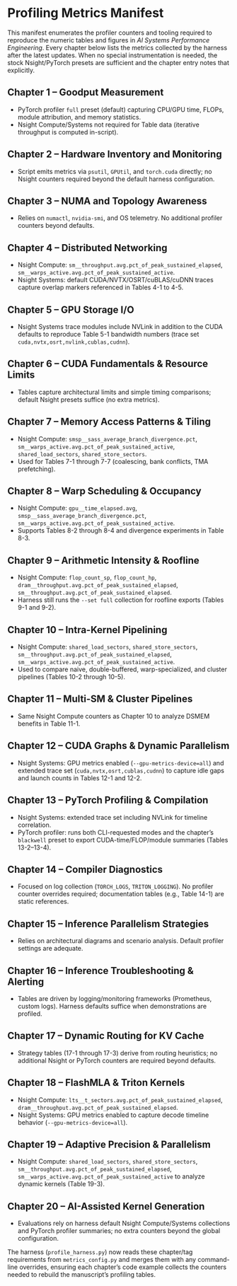 # Profiling Metrics Manifest

This manifest enumerates the profiler counters and tooling required to reproduce
the numeric tables and figures in *AI Systems Performance Engineering*. Every
chapter below lists the metrics collected by the harness after the latest updates.
When no special instrumentation is needed, the stock Nsight/PyTorch presets are
sufficient and the chapter entry notes that explicitly.

## Chapter 1 – Goodput Measurement
- PyTorch profiler `full` preset (default) capturing CPU/GPU time, FLOPs, module
  attribution, and memory statistics.
- Nsight Compute/Systems not required for Table data (iterative throughput is
  computed in-script).

## Chapter 2 – Hardware Inventory and Monitoring
- Script emits metrics via `psutil`, `GPUtil`, and `torch.cuda` directly; no Nsight
  counters required beyond the default harness configuration.

## Chapter 3 – NUMA and Topology Awareness
- Relies on `numactl`, `nvidia-smi`, and OS telemetry. No additional profiler
  counters beyond defaults.

## Chapter 4 – Distributed Networking
- Nsight Compute: `sm__throughput.avg.pct_of_peak_sustained_elapsed`,
  `sm__warps_active.avg.pct_of_peak_sustained_active`.
- Nsight Systems: default CUDA/NVTX/OSRT/cuBLAS/cuDNN traces capture overlap
  markers referenced in Tables 4-1 to 4-5.

## Chapter 5 – GPU Storage I/O
- Nsight Systems trace modules include NVLink in addition to the CUDA defaults to
  reproduce Table 5-1 bandwidth numbers (trace set
  `cuda,nvtx,osrt,nvlink,cublas,cudnn`).

## Chapter 6 – CUDA Fundamentals & Resource Limits
- Tables capture architectural limits and simple timing comparisons; default Nsight
  presets suffice (no extra metrics).

## Chapter 7 – Memory Access Patterns & Tiling
- Nsight Compute: `smsp__sass_average_branch_divergence.pct`,
  `sm__warps_active.avg.pct_of_peak_sustained_active`, `shared_load_sectors`,
  `shared_store_sectors`.
- Used for Tables 7-1 through 7-7 (coalescing, bank conflicts, TMA prefetching).

## Chapter 8 – Warp Scheduling & Occupancy
- Nsight Compute: `gpu__time_elapsed.avg`,
  `smsp__sass_average_branch_divergence.pct`, `sm__warps_active.avg.pct_of_peak_sustained_active`.
- Supports Tables 8-2 through 8-4 and divergence experiments in Table 8-3.

## Chapter 9 – Arithmetic Intensity & Roofline
- Nsight Compute: `flop_count_sp`, `flop_count_hp`,
  `dram__throughput.avg.pct_of_peak_sustained_elapsed`,
  `sm__throughput.avg.pct_of_peak_sustained_elapsed`.
- Harness still runs the `--set full` collection for roofline exports (Tables 9-1 and 9-2).

## Chapter 10 – Intra-Kernel Pipelining
- Nsight Compute: `shared_load_sectors`, `shared_store_sectors`,
  `sm__throughput.avg.pct_of_peak_sustained_elapsed`,
  `sm__warps_active.avg.pct_of_peak_sustained_active`.
- Used to compare naive, double-buffered, warp-specialized, and cluster pipelines
  (Tables 10-2 through 10-5).

## Chapter 11 – Multi-SM & Cluster Pipelines
- Same Nsight Compute counters as Chapter 10 to analyze DSMEM benefits in Table 11-1.

## Chapter 12 – CUDA Graphs & Dynamic Parallelism
- Nsight Systems: GPU metrics enabled (`--gpu-metrics-device=all`) and extended
  trace set (`cuda,nvtx,osrt,cublas,cudnn`) to capture idle gaps and launch counts in
  Tables 12-1 and 12-2.

## Chapter 13 – PyTorch Profiling & Compilation
- Nsight Systems: extended trace set including NVLink for timeline correlation.
- PyTorch profiler: runs both CLI-requested modes and the chapter’s `blackwell`
  preset to export CUDA-time/FLOP/module summaries (Tables 13-2–13-4).

## Chapter 14 – Compiler Diagnostics
- Focused on log collection (`TORCH_LOGS`, `TRITON_LOGGING`). No profiler counter
  overrides required; documentation tables (e.g., Table 14-1) are static references.

## Chapter 15 – Inference Parallelism Strategies
- Relies on architectural diagrams and scenario analysis. Default profiler settings
  are adequate.

## Chapter 16 – Inference Troubleshooting & Alerting
- Tables are driven by logging/monitoring frameworks (Prometheus, custom logs).
  Harness defaults suffice when demonstrations are profiled.

## Chapter 17 – Dynamic Routing for KV Cache
- Strategy tables (17-1 through 17-3) derive from routing heuristics; no additional
  Nsight or PyTorch counters are required beyond defaults.

## Chapter 18 – FlashMLA & Triton Kernels
- Nsight Compute: `lts__t_sectors.avg.pct_of_peak_sustained_elapsed`,
  `dram__throughput.avg.pct_of_peak_sustained_elapsed`.
- Nsight Systems: GPU metrics enabled to capture decode timeline behavior
  (`--gpu-metrics-device=all`).

## Chapter 19 – Adaptive Precision & Parallelism
- Nsight Compute: `shared_load_sectors`, `shared_store_sectors`,
  `sm__throughput.avg.pct_of_peak_sustained_elapsed`,
  `sm__warps_active.avg.pct_of_peak_sustained_active` to analyze dynamic kernels
  (Table 19-3).

## Chapter 20 – AI-Assisted Kernel Generation
- Evaluations rely on harness default Nsight Compute/Systems collections and PyTorch
  profiler summaries; no extra counters beyond the global configuration.

The harness (`profile_harness.py`) now reads these chapter/tag requirements from
`metrics_config.py` and merges them with any command-line overrides, ensuring each
chapter’s code example collects the counters needed to rebuild the manuscript’s
profiling tables.

